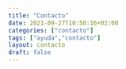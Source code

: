 ```yaml
---
title: "Contacto"
date: 2021-09-27T10:50:16+02:00
categories: ["contacto"]
tags: ["ayuda","contacto"]
layout: contacto
draft: false
---
```


